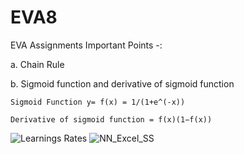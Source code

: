 # EVA8
EVA Assignments
Important Points -: 

a.  Chain Rule  

b.  Sigmoid function and derivative of sigmoid function
    
    Sigmoid Function y= f(x) = 1/(1+e^(-x))
    
    Derivative of sigmoid function = f(x)(1−f(x))


![Learnings Rates](https://user-images.githubusercontent.com/11747515/212366163-543f689a-821f-43e0-9f5f-0f52afb98e5d.jpg)
![NN_Excel_SS](https://user-images.githubusercontent.com/11747515/212366792-926a6041-e1a2-4086-937e-e7b76241fc2f.jpg)

